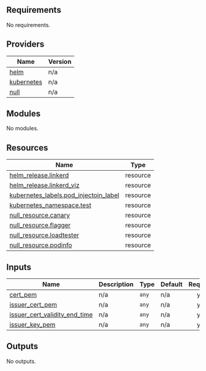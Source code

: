 ## Requirements

No requirements.

## Providers

| Name | Version |
|------|---------|
| <a name="provider_helm"></a> [helm](#provider\_helm) | n/a |
| <a name="provider_kubernetes"></a> [kubernetes](#provider\_kubernetes) | n/a |
| <a name="provider_null"></a> [null](#provider\_null) | n/a |

## Modules

No modules.

## Resources

| Name | Type |
|------|------|
| [helm_release.linkerd](https://registry.terraform.io/providers/hashicorp/helm/latest/docs/resources/release) | resource |
| [helm_release.linkerd_viz](https://registry.terraform.io/providers/hashicorp/helm/latest/docs/resources/release) | resource |
| [kubernetes_labels.pod_injectoin_label](https://registry.terraform.io/providers/hashicorp/kubernetes/latest/docs/resources/labels) | resource |
| [kubernetes_namespace.test](https://registry.terraform.io/providers/hashicorp/kubernetes/latest/docs/resources/namespace) | resource |
| [null_resource.canary](https://registry.terraform.io/providers/hashicorp/null/latest/docs/resources/resource) | resource |
| [null_resource.flagger](https://registry.terraform.io/providers/hashicorp/null/latest/docs/resources/resource) | resource |
| [null_resource.loadtester](https://registry.terraform.io/providers/hashicorp/null/latest/docs/resources/resource) | resource |
| [null_resource.podinfo](https://registry.terraform.io/providers/hashicorp/null/latest/docs/resources/resource) | resource |

## Inputs

| Name | Description | Type | Default | Required |
|------|-------------|------|---------|:--------:|
| <a name="input_cert_pem"></a> [cert\_pem](#input\_cert\_pem) | n/a | `any` | n/a | yes |
| <a name="input_issuer_cert_pem"></a> [issuer\_cert\_pem](#input\_issuer\_cert\_pem) | n/a | `any` | n/a | yes |
| <a name="input_issuer_cert_validity_end_time"></a> [issuer\_cert\_validity\_end\_time](#input\_issuer\_cert\_validity\_end\_time) | n/a | `any` | n/a | yes |
| <a name="input_issuer_key_pem"></a> [issuer\_key\_pem](#input\_issuer\_key\_pem) | n/a | `any` | n/a | yes |

## Outputs

No outputs.
